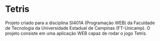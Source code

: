 # Tetris
Projeto criado para a disciplina SI401A (Programação WEB) da Faculdade de Tecnologia da Universidade Estadual de Campinas (FT-Unicamp).
O projeto consiste em uma aplicação WEB capaz de rodar o jogo Tetris.
